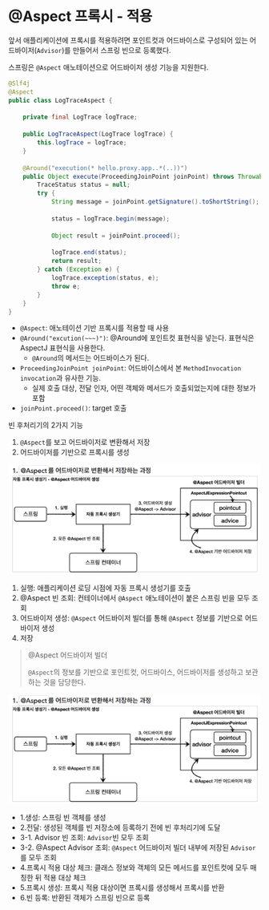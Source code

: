 # @Aspect 프록시 - 적용

앞서 애플리케이션에 프록시를 적용하려면 포인트컷과 어드바이스로 구성되어 있는 어드바이저(`Advisor`)를 만들어서 스프링 빈으로 등록했다.

스프링은 `@Aspect` 애노테이션으로 어드바이저 생성 기능을 지원한다.

```java
@Slf4j
@Aspect
public class LogTraceAspect {

    private final LogTrace logTrace;

    public LogTraceAspect(LogTrace logTrace) {
        this.logTrace = logTrace;
    }

    @Around("execution(* hello.proxy.app..*(..))")
    public Object execute(ProceedingJoinPoint joinPoint) throws Throwable{
        TraceStatus status = null;
        try {
            String message = joinPoint.getSignature().toShortString();

            status = logTrace.begin(message);

            Object result = joinPoint.proceed();

            logTrace.end(status);
            return result;
        } catch (Exception e) {
            logTrace.exception(status, e);
            throw e;
        }
    }
}
```

- `@Aspect`: 애노테이션 기반 프록시를 적용할 때 사용
- `@Around("excution(~~~)")`: @Around에 포인트컷 표현식을 넣는다. 표현식은 AspectJ 표현식을 사용한다.
  - `@Around`의 메서드는 어드바이스가 된다.
- `ProceedingJoinPoint joinPoint`: 어드바이스에서 본 `MethodInvocation invocation`과 유사한 기능.
  - 실제 호출 대상, 전달 인자, 어떤 객체와 메서드가 호출되었는지에 대한 정보가 포함
- `joinPoint.proceed()`: target 호출

빈 후처리기의 2가지 기능

1. `@Aspect`를 보고 어드바이저로 변환해서 저장
2. 어드바이저를 기반으로 프록시를 생성

![image4](../image/img4.PNG)

1. 실행: 애플리케이션 로딩 시점에 자동 프록시 생성기를 호출
2. @Aspect 빈 조회: 컨테이너에서 `@Aspect` 애노테이션이 붙은 스프링 빈을 모두 조회
3. 어드바이저 생성: `@Aspect` 어드바이저 빌더를 통해 `@Aspect` 정보를 기반으로 어드바이저 생성
4. 저장

> @Aspect 어드바이저 빌더
> 
> `@Aspect`의 정보를 기반으로 포인트컷, 어드바이스, 어드바이저를 생성하고 보관하는 것을 담당한다.

![image4](../image/img4.PNG)

- 1.생성: 스프링 빈 객체를 생성 
- 2.전달:  생성된 객체를 빈 저장소에 등록하기 전에 빈 후처리기에 도달
- 3-1. Advisor 빈 조회: `Advisor`빈 모두 조회
- 3-2. @Aspect Advisor 조회: `@Aspect` 어드바이저 빌더 내부에 저장된 `Advisor`를 모두 조회
- 4.프록시 적용 대상 체크: 클래스 정보와 객체의 모든 메서드를 포인트컷에 모두 매칭한 뒤 적용 대상 체크
- 5.프록시 생성: 프록시 적용 대상이면 프록시를 생성해서 프록시를 반환
- 6.빈 등록: 반환된 객체가 스프링 빈으로 등록